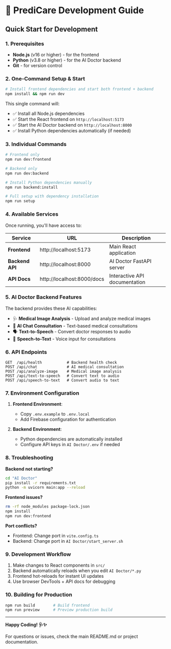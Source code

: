 # 🚀 PrediCare Development Guide

## Quick Start for Development

### 1. Prerequisites
- **Node.js** (v16 or higher) - for the frontend
- **Python** (v3.8 or higher) - for the AI Doctor backend
- **Git** - for version control

### 2. One-Command Setup & Start

```bash
# Install frontend dependencies and start both frontend + backend
npm install && npm run dev
```

This single command will:
- ✅ Install all Node.js dependencies
- ✅ Start the React frontend on `http://localhost:5173`
- ✅ Start the AI Doctor backend on `http://localhost:8000`
- ✅ Install Python dependencies automatically (if needed)

### 3. Individual Commands

```bash
# Frontend only
npm run dev:frontend

# Backend only  
npm run dev:backend

# Install Python dependencies manually
npm run backend:install

# Full setup with dependency installation
npm run setup
```

### 4. Available Services

Once running, you'll have access to:

| Service | URL | Description |
|---------|-----|-------------|
| **Frontend** | http://localhost:5173 | Main React application |
| **Backend API** | http://localhost:8000 | AI Doctor FastAPI server |
| **API Docs** | http://localhost:8000/docs | Interactive API documentation |

### 5. AI Doctor Backend Features

The backend provides these AI capabilities:
- 🩺 **Medical Image Analysis** - Upload and analyze medical images
- 💬 **AI Chat Consultation** - Text-based medical consultations  
- 🗣️ **Text-to-Speech** - Convert doctor responses to audio
- 🎤 **Speech-to-Text** - Voice input for consultations

### 6. API Endpoints

```http
GET  /api/health           # Backend health check
POST /api/chat             # AI medical consultation
POST /api/analyze-image    # Medical image analysis
POST /api/text-to-speech   # Convert text to audio
POST /api/speech-to-text   # Convert audio to text
```

### 7. Environment Configuration

1. **Frontend Environment**:
   - Copy `.env.example` to `.env.local`
   - Add Firebase configuration for authentication

2. **Backend Environment**:
   - Python dependencies are automatically installed
   - Configure API keys in `AI Doctor/.env` if needed

### 8. Troubleshooting

**Backend not starting?**
```bash
cd "AI Doctor"
pip install -r requirements.txt
python -m uvicorn main:app --reload
```

**Frontend issues?**
```bash
rm -rf node_modules package-lock.json
npm install
npm run dev:frontend
```

**Port conflicts?**
- Frontend: Change port in `vite.config.ts`
- Backend: Change port in `AI Doctor/start_server.sh`

### 9. Development Workflow

1. Make changes to React components in `src/`
2. Backend automatically reloads when you edit `AI Doctor/*.py`
3. Frontend hot-reloads for instant UI updates
4. Use browser DevTools + API docs for debugging

### 10. Building for Production

```bash
npm run build        # Build frontend
npm run preview      # Preview production build
```

---

**Happy Coding! 🩺✨**

For questions or issues, check the main README.md or project documentation.
